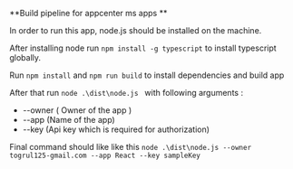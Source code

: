 **Build pipeline for appcenter ms apps **

In order to run this app, node.js should be installed on the machine. 

After installing node run `npm install -g typescript` to install typescript globally. 

Run `npm install` and `npm run build` to install dependencies and build app

After that run `node .\dist\node.js ` with following arguments : 
* --owner ( Owner of the app )
* --app (Name of the app)
* --key (Api key which is required for authorization)

Final command should like like this `node .\dist\node.js --owner togrul125-gmail.com --app React --key sampleKey`